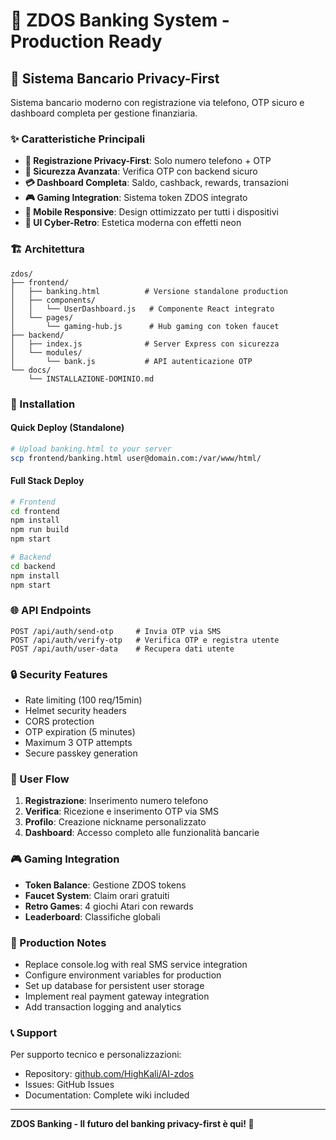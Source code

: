 # 🏦 ZDOS Banking System - Production Ready

## 🚀 Sistema Bancario Privacy-First

Sistema bancario moderno con registrazione via telefono, OTP sicuro e dashboard completa per gestione finanziaria.

### ✨ Caratteristiche Principali

- **📱 Registrazione Privacy-First**: Solo numero telefono + OTP
- **🔐 Sicurezza Avanzata**: Verifica OTP con backend sicuro
- **💳 Dashboard Completa**: Saldo, cashback, rewards, transazioni
- **🎮 Gaming Integration**: Sistema token ZDOS integrato
- **📱 Mobile Responsive**: Design ottimizzato per tutti i dispositivi
- **🎨 UI Cyber-Retro**: Estetica moderna con effetti neon

### 🏗️ Architettura

```
zdos/
├── frontend/
│   ├── banking.html          # Versione standalone production
│   ├── components/
│   │   └── UserDashboard.js   # Componente React integrato
│   └── pages/
│       └── gaming-hub.js      # Hub gaming con token faucet
├── backend/
│   ├── index.js              # Server Express con sicurezza
│   └── modules/
│       └── bank.js           # API autenticazione OTP
└── docs/
    └── INSTALLAZIONE-DOMINIO.md
```

### 🔧 Installation

#### Quick Deploy (Standalone)
```bash
# Upload banking.html to your server
scp frontend/banking.html user@domain.com:/var/www/html/
```

#### Full Stack Deploy
```bash
# Frontend
cd frontend
npm install
npm run build
npm start

# Backend  
cd backend
npm install
npm start
```

### 🌐 API Endpoints

```
POST /api/auth/send-otp     # Invia OTP via SMS
POST /api/auth/verify-otp   # Verifica OTP e registra utente
POST /api/auth/user-data    # Recupera dati utente
```

### 🔒 Security Features

- Rate limiting (100 req/15min)
- Helmet security headers  
- CORS protection
- OTP expiration (5 minutes)
- Maximum 3 OTP attempts
- Secure passkey generation

### 📱 User Flow

1. **Registrazione**: Inserimento numero telefono
2. **Verifica**: Ricezione e inserimento OTP via SMS
3. **Profilo**: Creazione nickname personalizzato
4. **Dashboard**: Accesso completo alle funzionalità bancarie

### 🎮 Gaming Integration

- **Token Balance**: Gestione ZDOS tokens
- **Faucet System**: Claim orari gratuiti
- **Retro Games**: 4 giochi Atari con rewards
- **Leaderboard**: Classifiche globali

### 🚀 Production Notes

- Replace console.log with real SMS service integration
- Configure environment variables for production
- Set up database for persistent user storage
- Implement real payment gateway integration
- Add transaction logging and analytics

### 📞 Support

Per supporto tecnico e personalizzazioni:
- Repository: [github.com/HighKali/AI-zdos](https://github.com/HighKali/AI-zdos)
- Issues: GitHub Issues
- Documentation: Complete wiki included

---

**ZDOS Banking - Il futuro del banking privacy-first è qui! 🚀**

